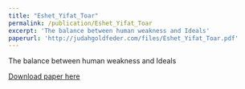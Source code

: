 ```yaml
---
title: "Eshet_Yifat_Toar"
permalink: /publication/Eshet_Yifat_Toar
excerpt: 'The balance between human weakness and Ideals'
paperurl: 'http://judahgoldfeder.com/files/Eshet_Yifat_Toar.pdf'
---
```

The balance between human weakness and Ideals

<object data="../files/Eshet_Yifat_Toar.pdf" width="1000" height="1000" type='application/pdf'></object>

[Download paper here](http://judahgoldfeder.com/files/Eshet_Yifat_Toar.pdf)
